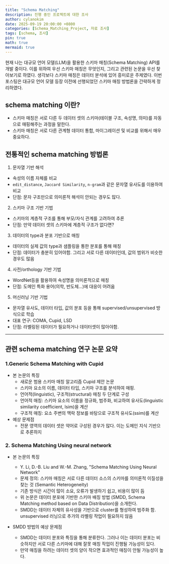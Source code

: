 ```yaml
--- 
title: "Schema Matching" 
description: 진행 중인 프로젝트에 대한 조사 
author: cylanokim 
date: 2025-09-19 20:00:00 +0800
categories: [Schema_Matching_Project, 자료 조사]
tags: [schema, 조사]
pin: true
math: true
mermaid: true
---
```


현재 나는 대규모 언어 모델(LLM)을 활용한 스키마 매칭(Schema Matching) API를 개발 중이다. 이를 위하여 우선 스키마 매칭은 무엇인지, 그리고 관련된 논문을 우선 찾아보기로 하였다. 생각보다 스키마 매칭은 데이터 분석에 있어 흥미로운 주제였다. 이번 포스팅은 대규모 언어 모델 등장 이전에 선행되었던 스키마 매칭 방법론을 간략하게 정리하였다. 

## schema matching 이란?
- 스키마 매칭은 서로 다른 두 데이터 셋의 스키마(테이블 구조, 속성명, 의미)를 자동으로 매핑해주는 과정을 말한다. 
- 스키마 매칭은 서로 다른 관계형 데이터 통합, 마이그레이션 및 비교를 위해서 매우 중요하다. 

## 전통적인 schema matching 방법론
1. 문자열 기반 해석 
- 속성의 이름 자체를 비교
- `edit_distance`, `Jaccard Similarity`, `n-gram`과 같은 문자열 유사도를 이용하여 비교
- 단점: 문자 구조만으로 의미론적 해석이 안되는 경우도 많다. 

2. 스키마 구조 기반 기법
- 스키마의 계층적 구조를 통해 부모/자식 관계를 고려하여 추론
- 단점: 만약 데이터 셋의 스키마에 계층적 구조가 없다면?

3. 데이터의 type과 분포 기반으로 매칭
- 데이터의 실제 값의 type과 샘플링을 통한 분포를 통해 매칭
- 단점: 데이터가 충분히 있어야함. 그리고 서로 다른 데이터인데, 값의 범위가 비슷한 경우도 많음

4. 사전/orthology 기반 기법
- WordNet등을 활용하여 속성명을 의미론적으로 매칭
- 단점: 도메인 특화 용어(의학, 반도체...)에 대응이 어려움

5. 머신러닝 기반 기법
- 문자열 유사도, 데이터 타입, 값의 분포 등을 통해 supervised/unsupervised 방식으로 학습
- 대표 연구: COMA, Cupid, LSD 
- 단점: 라벨링된 데이터가 필요하거나 데이터셋이 많아야함. 

---

## 관련 schema matching 연구 논문 요약
###  1.Generic Schema Matching with Cupid
- 본 논문의 특징
    - 새로운 범용 스키마 매칭 알고리즘 Cupid 제안 논문
    - 스키마 요소의 이름, 데이터 타입, 스키마 구조를 분석하여 매핑. 
    - 언어적(linguistic), 구조적(structural) 매칭 두 단계로 구성
    - 언어적 매칭: 스키마 요소의 이름을 정규화, 범주화, 비교하여 유사도(linguistic similarity coefficient, lsim)을 계산 
    - 구조적 매칭: 요소 주변의 맥락 정보를 바탕으로 구조적 유사도(ssim)를 계산
- 예상 문제점
    - 전문 영역의 데이터 셋은 약어로 구성된 경우가 많다. 이는 도메인 지식 기반으로 추론하지 

### **2. Schema Matching Using neural network** 
- 본 논문의 특징
    - Y. Li, D.-B. Liu and W.-M. Zhang, "Schema Matching Using Neural Network"
    - 문제 정의: 스키마 매칭은 서로 다른 데이터 소스의 스키마를 의미론적 이질성을 찾는 것 (Semantic Heterogeneity)
    - 기존 방식은 시간이 많이 소요, 오류가 발생하기 쉽고, 비용이 많이 듬
    - 위 논문은 데이터 분포에 기반한 스키마 배칭 방법 (SMDD, Schema Matching method based on Data Distribution)을 소개한다. 
    - SMDD는 데이터 자체의 유사성을 기반으로 cluster를 형성하여 범주화 함. unsupervised 러닝으로 추가의 라벨링 작업이 필요하지 않음 

- SMDD 방법의 예상 문제점
    - SMDD는 데이터 분포와 특징을 통해 분류한다. 그러나 이는 데이터 분포는 비슷하지만 서로 다른 스키마에 대해 잘못 매칭 작업이 진행될 가능성이 있다. 
    - 만약 매칭을 하려는 데이터 셋의 양이 작으면 효과적인 매칭이 안될 가능성이 높다. 